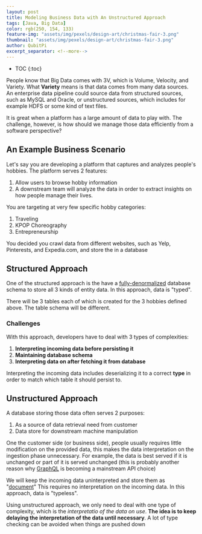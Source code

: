 ```yaml
---
layout: post
title: Modeling Business Data with An Unstructured Approach
tags: [Java, Big Data]
color: rgb(250, 154, 133)
feature-img: "assets/img/pexels/design-art/christmas-fair-3.png"
thumbnail: "assets/img/pexels/design-art/christmas-fair-3.png"
author: QubitPi
excerpt_separator: <!--more-->
---
```


<!--more-->

* TOC
{:toc}

People know that Big Data comes with 3V, which is Volume, Velocity, and Variety. What **Variety** means is that data
comes from many data sources. An enterprise data pipeline could source data from structured sources, such as MySQL and
Oracle, or unstructured sources, which includes for example HDFS or some kind of text files.

It is great when a platform has a large amount of data to play with. The challenge, however, is how should we manage
those data efficiently from a software perspective?

## An Example Business Scenario

Let's say you are developing a platform that captures and analyzes people's hobbies. The platform serves 2 features:

1. Allow users to browse hobby information
2. A downstream team will analyze the data in order to extract insights on how people manage their lives.

You are targeting at very few specific hobby categories: 

1. Traveling
2. KPOP Choreography
3. Entrepreneurship

You decided you crawl data from different websites, such as Yelp, Pinterests, and Expedia.com, and store the in a
database

## Structured Approach

One of the structured approach is the have a
[fully-denormalized](https://qubitpi.github.io/jersey-guide/2020/09/06/mysql-polymorphism.html#concrete-table-inheritance) database schema to store all 3 kinds of entity data. In
this approach, data is "typed".

There will be 3 tables each of which is created for the 3 hobbies defined above. The table schema will be different.

### Challenges 

With this approach, developers have to deal with 3 types of complexities:

1. **Interpreting incoming data before persisting it**
2. **Maintaining database schema**
3. **Interpreting data on after fetching it from database**

Interpreting the incoming data includes deserializing it to a correct **type** in order to match which table it should
persist to.

## Unstructured Approach

A database storing those data often serves 2 purposes:

1. As a source of data retrieval need from customer
2. Data store for downstream machine manipulation

One the customer side (or business side), people usually requires little modification on the provided data,
this makes the data interpretation on the ingestion phase unnecessary. For example, the data is best served if it is
unchanged or part of it is served unchanged (this is probably another reason why [GraphQL](https://graphql.org/) is
becoming a mainstream API choice) 

We will keep the incoming data uninterpreted and store them as "[document](https://en.wikipedia.org/wiki/Document-oriented_database)"
This requires no interpretation on the incoming data. In this approach, data is "typeless".

Using unstructured approach, we only need to deal with one type of complexity, which is the _interpretatio of the data
on use_. **The idea is to keep delaying the interpretation of the data until necessary**. A lot of type checking can be
avoided when things are pushed down
